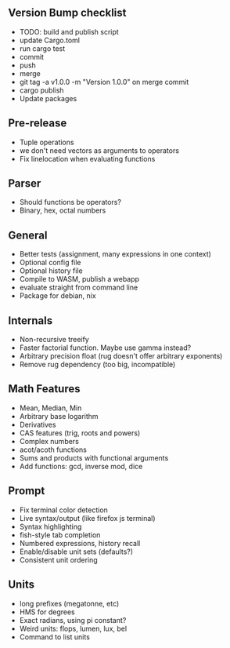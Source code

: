 ## Version Bump checklist
 - TODO: build and publish script
 - update Cargo.toml
 - run cargo test
 - commit
 - push
 - merge
 - git tag -a v1.0.0 -m "Version 1.0.0" on merge commit
 - cargo publish
 - Update packages


## Pre-release
 - Tuple operations
 - we don't need vectors as arguments to operators
 - Fix linelocation when evaluating functions

## Parser
 - Should functions be operators?
 - Binary, hex, octal numbers


## General
 - Better tests (assignment, many expressions in one context)
 - Optional config file
 - Optional history file
 - Compile to WASM, publish a webapp
 - evaluate straight from command line
 - Package for debian, nix


## Internals
 - Non-recursive treeify
 - Faster factorial function. Maybe use gamma instead?
 - Arbitrary precision float (rug doesn't offer arbitrary exponents)
 - Remove rug dependency (too big, incompatible)

## Math Features
 - Mean, Median, Min
 - Arbitrary base logarithm
 - Derivatives
 - CAS features (trig, roots and powers)
 - Complex numbers
 - acot/acoth functions
 - Sums and products with functional arguments
 - Add functions: gcd, inverse mod, dice

## Prompt
 - Fix terminal color detection
 - Live syntax/output (like firefox js terminal)
 - Syntax highlighting
 - fish-style tab completion
 - Numbered expressions, history recall
 - Enable/disable unit sets (defaults?)
 - Consistent unit ordering

## Units
 - long prefixes (megatonne, etc)
 - HMS for degrees
 - Exact radians, using pi constant?
 - Weird units: flops, lumen, lux, bel
 - Command to list units